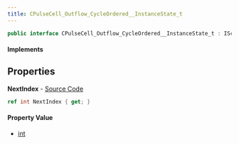 ```yaml
---
title: CPulseCell_Outflow_CycleOrdered__InstanceState_t
---
```


```csharp
public interface CPulseCell_Outflow_CycleOrdered__InstanceState_t : ISchemaClass<CPulseCell_Outflow_CycleOrdered__InstanceState_t>, ISchemaField, ISchemaClass, INativeHandle
```

#### Implements

## Properties

**NextIndex** - [Source Code](https://github.com/swiftly-solution/swiftlys2/blob/main/managed/src/SwiftlyS2.Generated/Schemas/Interfaces/CPulseCell_Outflow_CycleOrdered__InstanceState_t.cs#L16)

```csharp
ref int NextIndex { get; }
```

#### Property Value

- [int](https://learn.microsoft.com/dotnet/api/system.int32)

